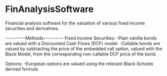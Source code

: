 # FinAnalysisSoftware

Financial analysis software for the valuation of various fixed income securities and derivatives.

----------Methods----------
Fixed Income Securities:
-Plain vanilla bonds are valued with a Discounted Cash Flows (DCF) model.
-Callable bonds are valued by subtracting the price of the embedded call option, valued with the Black Model, from the corresponding non-callable DCF price of the bond.

Options:
-European options are valued using the relevant Black-Scholes derived formula
